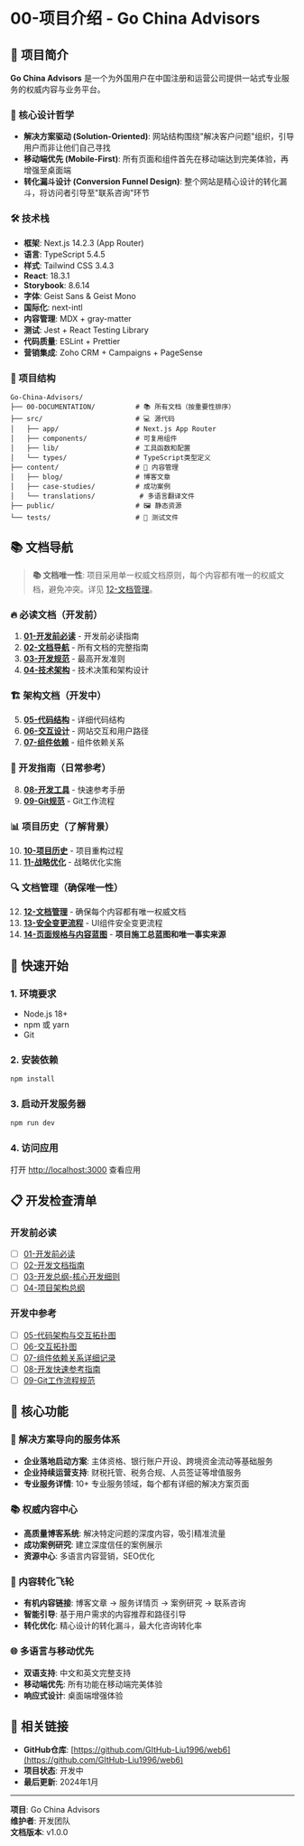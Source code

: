 # 00-项目介绍 - Go China Advisors

## 🎯 项目简介

**Go China Advisors** 是一个为外国用户在中国注册和运营公司提供一站式专业服务的权威内容与业务平台。

### 🚀 核心设计哲学

- **解决方案驱动 (Solution-Oriented)**: 网站结构围绕"解决客户问题"组织，引导用户而非让他们自己寻找
- **移动端优先 (Mobile-First)**: 所有页面和组件首先在移动端达到完美体验，再增强至桌面端
- **转化漏斗设计 (Conversion Funnel Design)**: 整个网站是精心设计的转化漏斗，将访问者引导至"联系咨询"环节

### 🛠️ 技术栈

- **框架**: Next.js 14.2.3 (App Router)
- **语言**: TypeScript 5.4.5
- **样式**: Tailwind CSS 3.4.3
- **React**: 18.3.1
- **Storybook**: 8.6.14
- **字体**: Geist Sans & Geist Mono
- **国际化**: next-intl
- **内容管理**: MDX + gray-matter
- **测试**: Jest + React Testing Library
- **代码质量**: ESLint + Prettier
- **营销集成**: Zoho CRM + Campaigns + PageSense

### 📁 项目结构

```
Go-China-Advisors/
├── 00-DOCUMENTATION/          # 📚 所有文档（按重要性排序）
├── src/                       # 💻 源代码
│   ├── app/                   # Next.js App Router
│   ├── components/            # 可复用组件
│   ├── lib/                   # 工具函数和配置
│   └── types/                 # TypeScript类型定义
├── content/                   # 📝 内容管理
│   ├── blog/                  # 博客文章
│   ├── case-studies/          # 成功案例
│   └── translations/           # 多语言翻译文件
├── public/                    # 🖼️ 静态资源
└── tests/                     # 🧪 测试文件
```

## 📚 文档导航

> **📚 文档唯一性**: 项目采用单一权威文档原则，每个内容都有唯一的权威文档，避免冲突。详见 [12-文档管理](./12-文档管理.md)。

### 🔥 必读文档（开发前）
1. **[01-开发前必读](./01-开发前必读.md)** - 开发前必读指南
2. **[02-文档导航](./02-文档导航.md)** - 所有文档的完整指南
3. **[03-开发规范](./03-开发规范.md)** - 最高开发准则
4. **[04-技术架构](./04-技术架构.md)** - 技术决策和架构设计

### 🏗️ 架构文档（开发中）
5. **[05-代码结构](./05-代码结构.md)** - 详细代码结构
6. **[06-交互设计](./06-交互设计.md)** - 网站交互和用户路径
7. **[07-组件依赖](./07-组件依赖.md)** - 组件依赖关系

### 📖 开发指南（日常参考）
8. **[08-开发工具](./08-开发工具.md)** - 快速参考手册
9. **[09-Git规范](./09-Git规范.md)** - Git工作流程

### 📊 项目历史（了解背景）
10. **[10-项目历史](./10-项目历史.md)** - 项目重构过程
11. **[11-战略优化](./11-战略优化.md)** - 战略优化实施

### 🔍 文档管理（确保唯一性）
12. **[12-文档管理](./12-文档管理.md)** - 确保每个内容都有唯一权威文档
13. **[13-安全变更流程](./13-安全变更流程.md)** - UI组件安全变更流程
14. **[14-页面规格与内容蓝图](./14-页面规格与内容蓝图.md)** - **项目施工总蓝图和唯一事实来源**

## 🚀 快速开始

### 1. 环境要求
- Node.js 18+ 
- npm 或 yarn
- Git

### 2. 安装依赖
```bash
npm install
```

### 3. 启动开发服务器
```bash
npm run dev
```

### 4. 访问应用
打开 [http://localhost:3000](http://localhost:3000) 查看应用

## 📋 开发检查清单

### 开发前必读
- [ ] [01-开发前必读](./01-开发前必读.md)
- [ ] [02-开发文档指南](./02-开发文档指南.md)
- [ ] [03-开发总纲-核心开发细则](./03-开发总纲-核心开发细则.md)
- [ ] [04-项目架构总纲](./04-项目架构总纲.md)

### 开发中参考
- [ ] [05-代码架构与交互拓扑图](./05-代码架构与交互拓扑图.md)
- [ ] [06-交互拓扑图](./06-交互拓扑图.md)
- [ ] [07-组件依赖关系详细记录](./07-组件依赖关系详细记录.md)
- [ ] [08-开发快速参考指南](./08-开发快速参考指南.md)
- [ ] [09-Git工作流程规范](./09-Git工作流程规范.md)

## 🎯 核心功能

### 🎯 解决方案导向的服务体系
- **企业落地启动方案**: 主体资格、银行账户开设、跨境资金流动等基础服务
- **企业持续运营支持**: 财税托管、税务合规、人员签证等增值服务
- **专业服务详情**: 10+ 专业服务领域，每个都有详细的解决方案页面

### 📚 权威内容中心
- **高质量博客系统**: 解决特定问题的深度内容，吸引精准流量
- **成功案例研究**: 建立深度信任的案例展示
- **资源中心**: 多语言内容营销，SEO优化

### 🔄 内容转化飞轮
- **有机内容链接**: 博客文章 → 服务详情页 → 案例研究 → 联系咨询
- **智能引导**: 基于用户需求的内容推荐和路径引导
- **转化优化**: 精心设计的转化漏斗，最大化咨询转化率

### 🌐 多语言与移动优先
- **双语支持**: 中文和英文完整支持
- **移动端优先**: 所有功能在移动端完美体验
- **响应式设计**: 桌面端增强体验

## 🔗 相关链接

- **GitHub仓库**: [https://github.com/GItHub-Liu1996/web6](https://github.com/GItHub-Liu1996/web6)
- **项目状态**: 开发中
- **最后更新**: 2024年1月

---

**项目**: Go China Advisors  
**维护者**: 开发团队  
**文档版本**: v1.0.0

